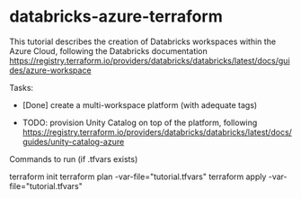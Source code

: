 # databricks-azure-terraform

This tutorial describes the creation of Databricks workspaces within the Azure Cloud, following the Databricks documentation https://registry.terraform.io/providers/databricks/databricks/latest/docs/guides/azure-workspace

Tasks: 

* [Done]  create a multi-workspace platform (with adequate tags)

* TODO: provision Unity Catalog on top of the platform, following https://registry.terraform.io/providers/databricks/databricks/latest/docs/guides/unity-catalog-azure

Commands to run (if .tfvars exists)

terraform init
terraform plan -var-file="tutorial.tfvars"
terraform apply -var-file="tutorial.tfvars"